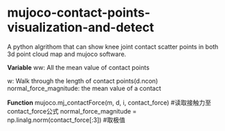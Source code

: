 # mujoco-contact-points-visualization-and-detect
A python algrithom that can show knee joint contact scatter points in both 3d point cloud map and mujoco software.


**Variable**
ww:   All the mean value of contact points

w:    Walk through the length of contact points(d.ncon)
normal_force_magnitude:  the mean value of a contact


**Function**
 mujoco.mj_contactForce(m, d, i, contact_force)  #读取接触力至contact_force公式
normal_force_magnitude = np.linalg.norm(contact_force[:3])   #取极值
